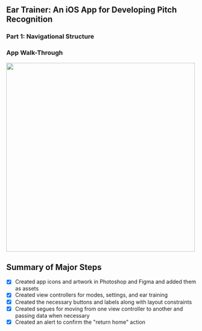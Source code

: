 ## Ear Trainer: An iOS App for Developing Pitch Recognition

### Part 1: Navigational Structure

### App Walk-Through


<img src="http://g.recordit.co/67h7PnYKBt.gif" width=500><br>

## Summary of Major Steps
- [X] Created app icons and artwork in Photoshop and Figma and added them as assets
- [X] Created view controllers for modes, settings, and ear training
- [X] Created the necessary buttons and labels along with layout constraints
- [X] Created segues for moving from one view controller to another and passing data when necessary
- [X] Created an alert to confirm the "return home" action
